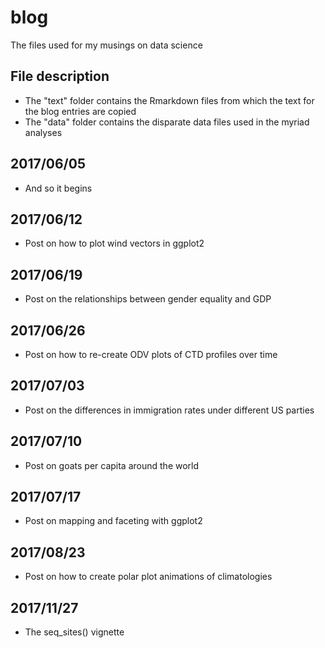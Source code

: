 # blog
The files used for my musings on data science

## File description
* The "text" folder contains the Rmarkdown files from which the text for the blog entries are copied
* The "data" folder contains the disparate data files used in the myriad analyses

## 2017/06/05
* And so it begins

## 2017/06/12
* Post on how to plot wind vectors in ggplot2

## 2017/06/19
* Post on the relationships between gender equality and GDP

## 2017/06/26
* Post on how to re-create ODV plots of CTD profiles over time

## 2017/07/03
* Post on the differences in immigration rates under different US parties

## 2017/07/10
* Post on goats per capita around the world

## 2017/07/17
* Post on mapping and faceting with ggplot2

## 2017/08/23
* Post on how to create polar plot animations of climatologies

## 2017/11/27
* The seq_sites() vignette
